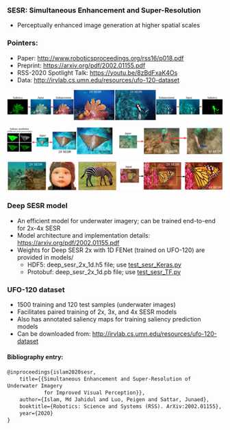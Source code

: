 ### SESR: Simultaneous Enhancement and Super-Resolution 
- Perceptually enhanced image generation at higher spatial scales

### Pointers:
- Paper: http://www.roboticsproceedings.org/rss16/p018.pdf
- Preprint: https://arxiv.org/pdf/2002.01155.pdf
- RSS-2020 Spotlight Talk: https://youtu.be/8zBdFxaK4Os
- Data: http://irvlab.cs.umn.edu/resources/ufo-120-dataset

![im1](/data/p1.jpg)

![im2](/data/p2.jpg)

![im3](/data/p3.jpg)


### Deep SESR model
- An efficient model for underwater imagery; can be trained end-to-end for 2x-4x SESR 
- Model architecture and implementation details: https://arxiv.org/pdf/2002.01155.pdf
- Weights for Deep SESR 2x with 1D FENet (trained on UFO-120) are provided in models/
	- HDF5: deep_sesr_2x_1d.h5 file; use [test_sesr_Keras.py](test_sesr_Keras.py)
	- Protobuf: deep_sesr_2x_1d.pb file; use [test_sesr_TF.py](test_sesr_TF.py) 


### UFO-120 dataset
- 1500 training and 120 test samples (underwater images) 
- Facilitates paired training of 2x, 3x, and 4x SESR models 
- Also has annotated saliency maps for training saliency prediction models 
- Can be downloaded from: http://irvlab.cs.umn.edu/resources/ufo-120-dataset


#### Bibliography entry:
	
	@inproceedings{islam2020sesr,
	    title={{Simultaneous Enhancement and Super-Resolution of Underwater Imagery 
	    	    for Improved Visual Perception}},
	    author={Islam, Md Jahidul and Luo, Peigen and Sattar, Junaed},
	    booktitle={Robotics: Science and Systems (RSS). ArXiv:2002.01155},
	    year={2020}
	}

